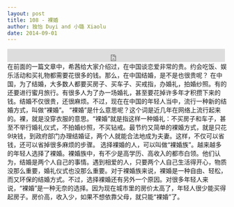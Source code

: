 ```yaml
---
layout: post
title: 108 - 裸婚
author: 独怡 Duyi and 小璐 Xiaolu
date: 2014-09-01
---
```


<iframe src="https://archive.org/embed/slowchinese_201909/Slow_Chinese_108.mp3" width="500" height="30" frameborder="0" webkitallowfullscreen="true" mozallowfullscreen="true" allowfullscreen></iframe>
在前面的一篇文章中，希茜给大家介绍过，在中国谈恋爱非常的贵。约会吃饭、娱乐活动和买礼物都需要花很多的钱。那么，在中国结婚，是不是也很贵呢？
在中国，为了结婚，大多数人都要买房子、买车子、买戒指，办婚礼，拍婚纱照。有的还要进行蜜月旅行。有很多人为了办一场婚礼，甚至要花掉许多年才积攒下来的钱。结婚不仅很贵，还很麻烦。不过，现在在中国的年轻人当中，流行一种新的结婚方式，叫做“裸婚”。
“裸婚”是什么意思呢？这个词是近几年在网络上流行起来的。裸，就是没穿衣服的意思。“裸婚”就是指这样一种婚礼：不买房子和车子，甚至不举行婚礼仪式，不拍婚纱照，不买钻戒。最节约又简单的裸婚方式，就是只花9块钱，到政府部门办理结婚证，两个人就能合法地成为夫妻。这样，不仅可以省钱，还可以省掉很多麻烦的步骤。
选择裸婚的人，可以叫做“裸婚族”。越来越多的年轻人选择了裸婚。裸婚族中，有不少是高学历、高收入的都市白领。他们认为，结婚是两个人自己的事情。遇到相爱的人，只要两个人自己生活得开心，物质没那么重要，婚礼仪式也没那么重要。对于裸婚族来说，裸婚是一种自由、轻松，而又环保的结婚方式。不过，选择裸婚还有另外一个原因。对很多年轻人来说，“裸婚”是一种无奈的选择。因为现在城市里的房价太高了，年轻人很少能买得起房子。房价高，收入少，如果不想依靠父母，就只能“裸婚”了。
